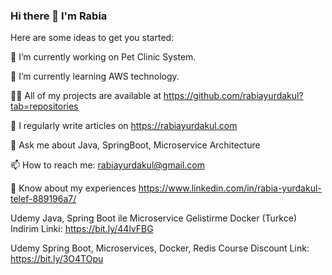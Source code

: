 ### Hi there 👋 I'm Rabia 


Here are some ideas to get you started:

 🔭 I’m currently working on Pet Clinic System.

 👀 I’m currently learning AWS technology.

 👩‍💻 All of my projects are available at https://github.com/rabiayurdakul?tab=repositories

 📝 I regularly write articles on https://rabiayurdakul.com

 💬 Ask me about Java, SpringBoot, Microservice Architecture

 📫 How to reach me: rabiayurdakul@gmail.com

 🤖 Know about my experiences https://www.linkedin.com/in/rabia-yurdakul-telef-889196a7/

   Udemy Java, Spring Boot ile Microservice Gelistirme Docker (Turkce) Indirim Linki: https://bit.ly/44lvFBG

   Udemy Spring Boot, Microservices, Docker, Redis Course Discount Link: https://bit.ly/3O4TOpu
   
   






